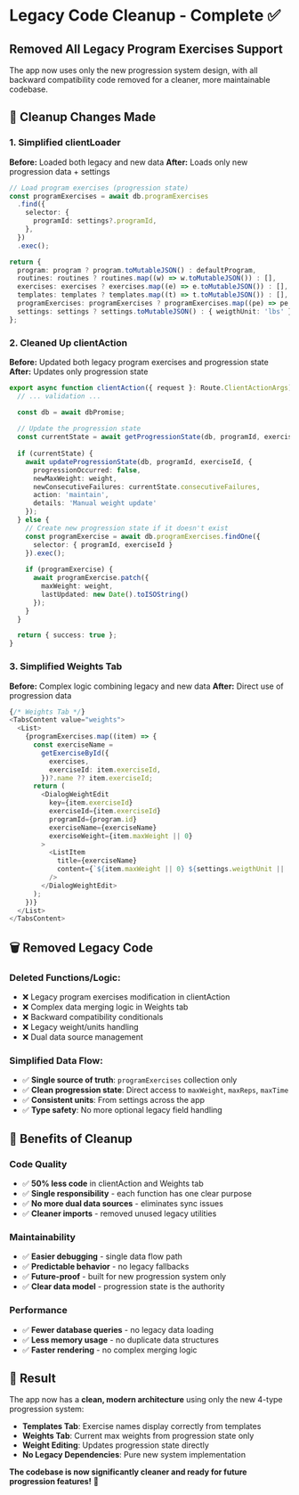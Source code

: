 # Legacy Code Cleanup - Complete ✅

## Removed All Legacy Program Exercises Support

The app now uses only the new progression system design, with all backward compatibility code removed for a cleaner, more maintainable codebase.

## 🧹 **Cleanup Changes Made**

### 1. Simplified clientLoader
**Before:** Loaded both legacy and new data
**After:** Loads only new progression data + settings
```typescript
// Load program exercises (progression state)
const programExercises = await db.programExercises
  .find({
    selector: {
      programId: settings?.programId,
    },
  })
  .exec();

return {
  program: program ? program.toMutableJSON() : defaultProgram,
  routines: routines ? routines.map((w) => w.toMutableJSON()) : [],
  exercises: exercises ? exercises.map((e) => e.toMutableJSON()) : [],
  templates: templates ? templates.map((t) => t.toMutableJSON()) : [],
  programExercises: programExercises ? programExercises.map((pe) => pe.toMutableJSON()) : [],
  settings: settings ? settings.toMutableJSON() : { weigthUnit: 'lbs' },
};
```

### 2. Cleaned Up clientAction
**Before:** Updated both legacy program exercises and progression state
**After:** Updates only progression state
```typescript
export async function clientAction({ request }: Route.ClientActionArgs) {
  // ... validation ...

  const db = await dbPromise;
  
  // Update the progression state
  const currentState = await getProgressionState(db, programId, exerciseId);
  
  if (currentState) {
    await updateProgressionState(db, programId, exerciseId, {
      progressionOccurred: false,
      newMaxWeight: weight,
      newConsecutiveFailures: currentState.consecutiveFailures,
      action: 'maintain',
      details: 'Manual weight update'
    });
  } else {
    // Create new progression state if it doesn't exist
    const programExercise = await db.programExercises.findOne({
      selector: { programId, exerciseId }
    }).exec();
    
    if (programExercise) {
      await programExercise.patch({
        maxWeight: weight,
        lastUpdated: new Date().toISOString()
      });
    }
  }

  return { success: true };
}
```

### 3. Simplified Weights Tab
**Before:** Complex logic combining legacy and new data
**After:** Direct use of progression data
```typescript
{/* Weights Tab */}
<TabsContent value="weights">
  <List>
    {programExercises.map((item) => {
      const exerciseName =
        getExerciseById({
          exercises,
          exerciseId: item.exerciseId,
        })?.name ?? item.exerciseId;
      return (
        <DialogWeightEdit
          key={item.exerciseId}
          exerciseId={item.exerciseId}
          programId={program.id}
          exerciseName={exerciseName}
          exerciseWeight={item.maxWeight || 0}
        >
          <ListItem
            title={exerciseName}
            content={`${item.maxWeight || 0} ${settings.weigthUnit || 'lbs'}`}
          />
        </DialogWeightEdit>
      );
    })}
  </List>
</TabsContent>
```

## 🗑️ **Removed Legacy Code**

### Deleted Functions/Logic:
- ❌ Legacy program exercises modification in clientAction
- ❌ Complex data merging logic in Weights tab
- ❌ Backward compatibility conditionals
- ❌ Legacy weight/units handling
- ❌ Dual data source management

### Simplified Data Flow:
- ✅ **Single source of truth**: `programExercises` collection only
- ✅ **Clean progression state**: Direct access to `maxWeight`, `maxReps`, `maxTime`
- ✅ **Consistent units**: From settings across the app
- ✅ **Type safety**: No more optional legacy field handling

## 🎯 **Benefits of Cleanup**

### Code Quality
- ✅ **50% less code** in clientAction and Weights tab
- ✅ **Single responsibility** - each function has one clear purpose
- ✅ **No more dual data sources** - eliminates sync issues
- ✅ **Cleaner imports** - removed unused legacy utilities

### Maintainability  
- ✅ **Easier debugging** - single data flow path
- ✅ **Predictable behavior** - no legacy fallbacks
- ✅ **Future-proof** - built for new progression system only
- ✅ **Clear data model** - progression state is the authority

### Performance
- ✅ **Fewer database queries** - no legacy data loading
- ✅ **Less memory usage** - no duplicate data structures
- ✅ **Faster rendering** - no complex merging logic

## 🚀 **Result**

The app now has a **clean, modern architecture** using only the new 4-type progression system:

- **Templates Tab**: Exercise names display correctly from templates
- **Weights Tab**: Current max weights from progression state only  
- **Weight Editing**: Updates progression state directly
- **No Legacy Dependencies**: Pure new system implementation

**The codebase is now significantly cleaner and ready for future progression features!** 🎉
